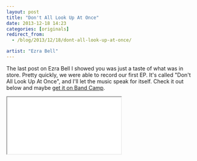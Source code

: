 ```yaml
---
layout: post
title: "Don't All Look Up At Once"
date: 2013-12-18 14:23
categories: [originals]
redirect_from:
  - /blog/2013/12/18/dont-all-look-up-at-once/

artist: "Ezra Bell"
---
```


The last post on Ezra Bell I showed you was just a taste of what was in store. Pretty quickly, we were able to record our first EP. It's called "Don't All Look Up At Once", and I'll let the music speak for itself. Check it out below and maybe [get it on Band Camp](http://ezrabell.bandcamp.com/album/dont-all-look-up-at-once).

<div class="center"><iframe class="bandcamp" src="//bandcamp.com/EmbeddedPlayer/album=143411060/size=large/bgcol=ffffff/linkcol=1c1d21/transparent=true/" seamless><a href="http://ezrabell.bandcamp.com/album/dont-all-look-up-at-once">Don&#39;t All Look Up At Once by Ezra Bell</a></iframe></div>
